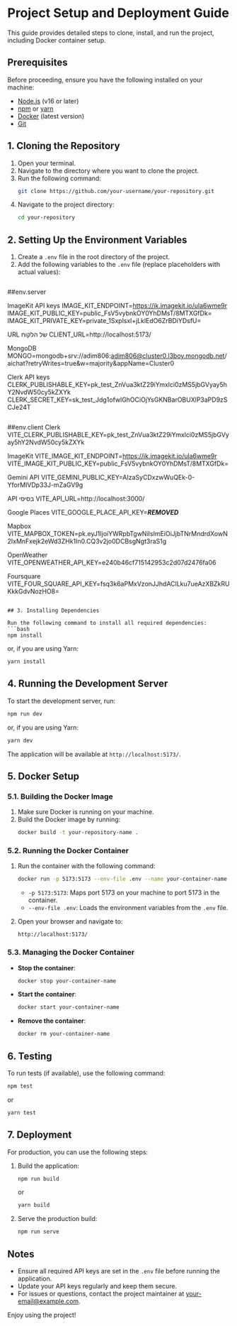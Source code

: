 # Project Setup and Deployment Guide

This guide provides detailed steps to clone, install, and run the project, including Docker container setup.

## Prerequisites

Before proceeding, ensure you have the following installed on your machine:

- [Node.js](https://nodejs.org/) (v16 or later)
- [npm](https://www.npmjs.com/) or [yarn](https://yarnpkg.com/)
- [Docker](https://www.docker.com/) (latest version)
- [Git](https://git-scm.com/)

## 1. Cloning the Repository

1. Open your terminal.
2. Navigate to the directory where you want to clone the project.
3. Run the following command:
   ```bash
   git clone https://github.com/your-username/your-repository.git
   ```
4. Navigate to the project directory:
   ```bash
   cd your-repository
   ```

## 2. Setting Up the Environment Variables

1. Create a `.env` file in the root directory of the project.
2. Add the following variables to the `.env` file (replace placeholders with actual values):
   ```
##env.server

ImageKit API keys
IMAGE_KIT_ENDPOINT=https://ik.imagekit.io/ula6wme9r
IMAGE_KIT_PUBLIC_KEY=public_FsV5vybnkOY0YhDMsT/8MTXGfDk=
IMAGE_KIT_PRIVATE_KEY=private_1Sxplsxl+jLklEdO6ZrBDiYDsfU=

URL של הלקוח
CLIENT_URL=http://localhost:5173/

MongoDB
MONGO=mongodb+srv://adim806:adim806@cluster0.l3boy.mongodb.net/aichat?retryWrites=true&w=majority&appName=Cluster0

Clerk API keys
CLERK_PUBLISHABLE_KEY=pk_test_ZnVua3ktZ29iYmxlci0zMS5jbGVyay5hY2NvdW50cy5kZXYk
CLERK_SECRET_KEY=sk_test_Jdg1ofwlGhOCiOjYsGKNBarOBUXlP3aPD9zSCJe24T
```
```
##env.client
Clerk
VITE_CLERK_PUBLISHABLE_KEY=pk_test_ZnVua3ktZ29iYmxlci0zMS5jbGVyay5hY2NvdW50cy5kZXYk

ImageKit
VITE_IMAGE_KIT_ENDPOINT=https://ik.imagekit.io/ula6wme9r
VITE_IMAGE_KIT_PUBLIC_KEY=public_FsV5vybnkOY0YhDMsT/8MTXGfDk=

Gemini API
VITE_GEMINI_PUBLIC_KEY=AIzaSyCDxzwWuQEk-0-YforMIVDp33J-mZaGV9g

API בסיסי
VITE_API_URL=http://localhost:3000/

Google Places
VITE_GOOGLE_PLACE_API_KEY=***REMOVED***

Mapbox
VITE_MAPBOX_TOKEN=pk.eyJ1IjoiYWRpbTgwNiIsImEiOiJjbTNrMndrdXowN2IxMnFxejk2eWd3ZHk1In0.CQ3v2jo0DCBsgNgt3raS1g

OpenWeather
VITE_OPENWEATHER_API_KEY=e240b46cf715142953c2d07d2476fa06

Foursquare
VITE_FOUR_SQUARE_API_KEY=fsq3k6aPMxVzonJJhdAClLku7ueAzXBZkRUKkkGdvNozHO8=


   ```

## 3. Installing Dependencies

Run the following command to install all required dependencies:
```bash
npm install
```
or, if you are using Yarn:
```bash
yarn install
```

## 4. Running the Development Server

To start the development server, run:
```bash
npm run dev
```
or, if you are using Yarn:
```bash
yarn dev
```
The application will be available at `http://localhost:5173/`.

## 5. Docker Setup

### 5.1. Building the Docker Image

1. Make sure Docker is running on your machine.
2. Build the Docker image by running:
   ```bash
   docker build -t your-repository-name .
   ```

### 5.2. Running the Docker Container

1. Run the container with the following command:
   ```bash
   docker run -p 5173:5173 --env-file .env --name your-container-name your-repository-name
   ```
   - `-p 5173:5173`: Maps port 5173 on your machine to port 5173 in the container.
   - `--env-file .env`: Loads the environment variables from the `.env` file.

2. Open your browser and navigate to:
   ```
   http://localhost:5173/
   ```

### 5.3. Managing the Docker Container

- **Stop the container**:
  ```bash
  docker stop your-container-name
  ```
- **Start the container**:
  ```bash
  docker start your-container-name
  ```
- **Remove the container**:
  ```bash
  docker rm your-container-name
  ```

## 6. Testing

To run tests (if available), use the following command:
```bash
npm test
```
or
```bash
yarn test
```

## 7. Deployment

For production, you can use the following steps:

1. Build the application:
   ```bash
   npm run build
   ```
   or
   ```bash
   yarn build
   ```
2. Serve the production build:
   ```bash
   npm run serve
   ```

## Notes

- Ensure all required API keys are set in the `.env` file before running the application.
- Update your API keys regularly and keep them secure.
- For issues or questions, contact the project maintainer at [your-email@example.com](mailto:your-email@example.com).

Enjoy using the project!
